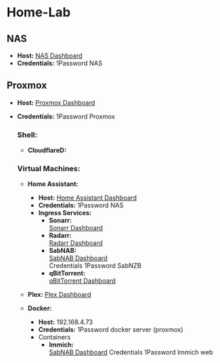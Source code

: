 # Home-Lab

## NAS
- **Host:** [NAS Dashboard](http://192.168.4.39:5000/#/signin)  
- **Credentials:** 1Password NAS  

## Proxmox
- **Host:** [Proxmox Dashboard](https://192.168.4.49:8006/#v1:0:18:4:::::::)  
- **Credentials:** 1Password Proxmox

  ### Shell:
    - **CloudflareD:**

  ### Virtual Machines:
  - **Home Assistant:**
    - **Host:** [Home Assistant Dashboard](http://192.168.4.50:8123/)  
    - **Credentials:** 1Password NAS  
    - **Ingress Services:**
      - **Sonarr:**  
        [Sonarr Dashboard](http://192.168.4.50:8123/db21ed7f_sonarr_nas/ingress)  
      - **Radarr:**  
        [Radarr Dashboard](http://192.168.4.50:8123/db21ed7f_radarr_nas/ingress)
      - **SabNAB:**  
        [SabNAB Dashboard](http://192.168.4.50:8089/)  
        Credentials 1Password SabNZB
      - **qBitTorrent:**  
        [qBitTorrent Dashboard](http://192.168.4.50:8082/#//)

  - **Plex:**
    [Plex Dashboard](http://192.168.4.61:32400/web/index.html#!/)

  - **Docker:**
    - **Host:** 192.168.4.73
    - **Credentials:** 1Password docker server (proxmox)
    - Containers
      - **Immich:**  
        [SabNAB Dashboard](http://192.168.4.67:2283/)
        Credentials 1Password Immich web




